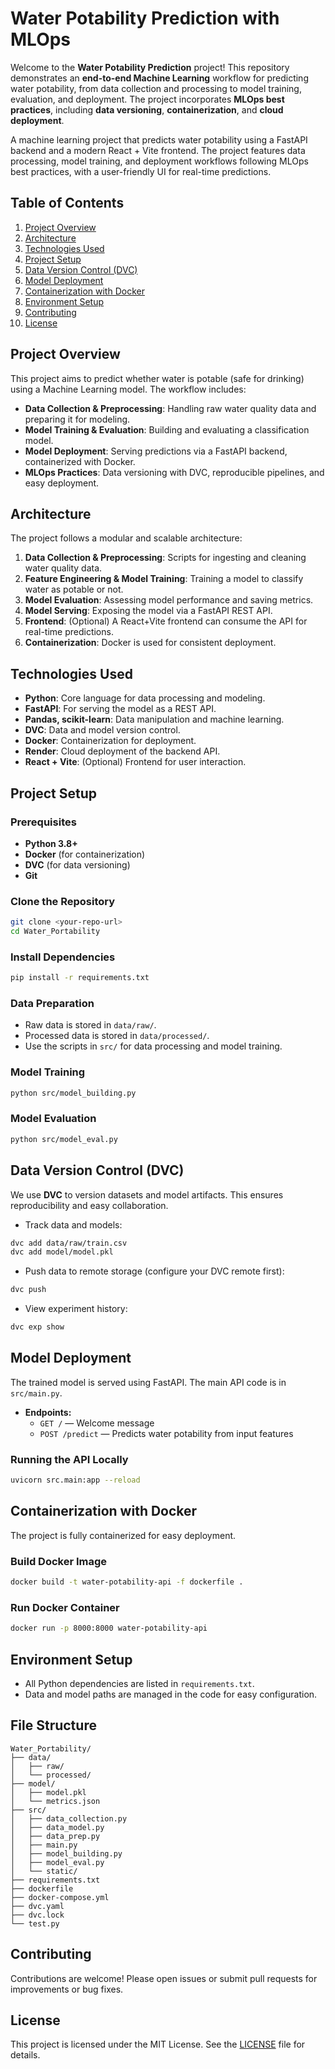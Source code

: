 # Water Potability Prediction with MLOps

Welcome to the **Water Potability Prediction** project! This repository demonstrates an **end-to-end Machine Learning** workflow for predicting water potability, from data collection and processing to model training, evaluation, and deployment. The project incorporates **MLOps best practices**, including **data versioning**, **containerization**, and **cloud deployment**.

A machine learning project that predicts water potability using a FastAPI backend and a modern React + Vite frontend. The project features data processing, model training, and deployment workflows following MLOps best practices, with a user-friendly UI for real-time predictions.

## Table of Contents

1. [Project Overview](#project-overview)
2. [Architecture](#architecture)
3. [Technologies Used](#technologies-used)
4. [Project Setup](#project-setup)
5. [Data Version Control (DVC)](#data-version-control-dvc)
6. [Model Deployment](#model-deployment)
7. [Containerization with Docker](#containerization-with-docker)
8. [Environment Setup](#environment-setup)
9. [Contributing](#contributing)
10. [License](#license)

## Project Overview

This project aims to predict whether water is potable (safe for drinking) using a Machine Learning model. The workflow includes:

- **Data Collection & Preprocessing**: Handling raw water quality data and preparing it for modeling.
- **Model Training & Evaluation**: Building and evaluating a classification model.
- **Model Deployment**: Serving predictions via a FastAPI backend, containerized with Docker.
- **MLOps Practices**: Data versioning with DVC, reproducible pipelines, and easy deployment.

## Architecture

The project follows a modular and scalable architecture:

1. **Data Collection & Preprocessing**: Scripts for ingesting and cleaning water quality data.
2. **Feature Engineering & Model Training**: Training a model to classify water as potable or not.
3. **Model Evaluation**: Assessing model performance and saving metrics.
4. **Model Serving**: Exposing the model via a FastAPI REST API.
5. **Frontend**: (Optional) A React+Vite frontend can consume the API for real-time predictions.
6. **Containerization**: Docker is used for consistent deployment.

## Technologies Used

- **Python**: Core language for data processing and modeling.
- **FastAPI**: For serving the model as a REST API.
- **Pandas, scikit-learn**: Data manipulation and machine learning.
- **DVC**: Data and model version control.
- **Docker**: Containerization for deployment.
- **Render**: Cloud deployment of the backend API.
- **React + Vite**: (Optional) Frontend for user interaction.

## Project Setup

### Prerequisites

- **Python 3.8+**
- **Docker** (for containerization)
- **DVC** (for data versioning)
- **Git**

### Clone the Repository

```bash
git clone <your-repo-url>
cd Water_Portability
```

### Install Dependencies

```bash
pip install -r requirements.txt
```

### Data Preparation

- Raw data is stored in `data/raw/`.
- Processed data is stored in `data/processed/`.
- Use the scripts in `src/` for data processing and model training.

### Model Training

```bash
python src/model_building.py
```

### Model Evaluation

```bash
python src/model_eval.py
```

## Data Version Control (DVC)

We use **DVC** to version datasets and model artifacts. This ensures reproducibility and easy collaboration.

- Track data and models:

```bash
dvc add data/raw/train.csv
dvc add model/model.pkl
```

- Push data to remote storage (configure your DVC remote first):

```bash
dvc push
```

- View experiment history:

```bash
dvc exp show
```

## Model Deployment

The trained model is served using FastAPI. The main API code is in `src/main.py`.

- **Endpoints:**
  - `GET /` — Welcome message
  - `POST /predict` — Predicts water potability from input features

### Running the API Locally

```bash
uvicorn src.main:app --reload
```

## Containerization with Docker

The project is fully containerized for easy deployment.

### Build Docker Image

```bash
docker build -t water-potability-api -f dockerfile .
```

### Run Docker Container

```bash
docker run -p 8000:8000 water-potability-api
```

## Environment Setup

- All Python dependencies are listed in `requirements.txt`.
- Data and model paths are managed in the code for easy configuration.

## File Structure

```
Water_Portability/
├── data/
│   ├── raw/
│   └── processed/
├── model/
│   ├── model.pkl
│   └── metrics.json
├── src/
│   ├── data_collection.py
│   ├── data_model.py
│   ├── data_prep.py
│   ├── main.py
│   ├── model_building.py
│   ├── model_eval.py
│   └── static/
├── requirements.txt
├── dockerfile
├── docker-compose.yml
├── dvc.yaml
├── dvc.lock
└── test.py
```

## Contributing

Contributions are welcome! Please open issues or submit pull requests for improvements or bug fixes.

## License

This project is licensed under the MIT License. See the [LICENSE](LICENSE) file for details.

